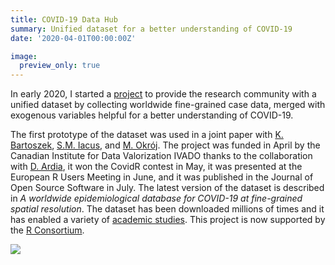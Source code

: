 ```yaml
---
title: COVID-19 Data Hub
summary: Unified dataset for a better understanding of COVID-19
date: '2020-04-01T00:00:00Z'

image:
  preview_only: true
---
```


In early 2020, I started a [project](https://covid19datahub.io) to provide the research community with a unified dataset by collecting worldwide fine-grained case data, merged with exogenous variables helpful for a better understanding of COVID-19.

The first prototype of the dataset was used in a joint paper with [K. Bartoszek](https://scholar.google.se/citations?user=pfJpxV4AAAAJ&hl=en), [S.M. Iacus](https://scholar.google.com/citations?user=JBs9tJ4AAAAJ&hl=en), and [M. Okrój](https://scholar.google.com/citations?user=Ygz9dVUAAAAJ&hl=en). The project was funded in April by the Canadian Institute for Data Valorization IVADO thanks to the collaboration with [D. Ardia](https://scholar.google.ca/citations?user=BPNrOUYAAAAJ&hl=en), it won the CovidR contest in May, it was presented at the European R Users Meeting in June, and it was published in the Journal of Open Source Software in July. The latest version of the dataset is described in _A worldwide epidemiological database for COVID-19 at fine-grained spatial resolution_. The dataset has been downloaded millions of times and it has enabled a variety of [academic studies](https://scholar.google.com/scholar?oi=bibs&hl=en&cites=1585537563493742217). This project is now supported by the [R Consortium](https://www.r-consortium.org).

![](https://storage.covid19datahub.io/downloads/total.svg)

